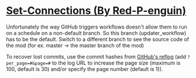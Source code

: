 # [Set-Connections (By Red-P-enguin)](https://github.com/Red-P-enguin/Set-Connections)

Unfortunately the way GitHub triggers workflows doesn't allow them to run on a schedule on a non-default branch. So this branch (updater_workflow) has to be the default. Switch to a different branch to see the source code of the mod (for ex. master -> the master branch of the mod)

To recover lost commits, use the commit hashes from [GitHub's reflog](https://api.github.com/repos/KtaneModules/Set-Connections-Red-P-enguin/events) (add `?per_page=#&page=#` to the log URL to increase the page size (maximum is 100, default is 30) and/or specify the page number (default is 1)).
